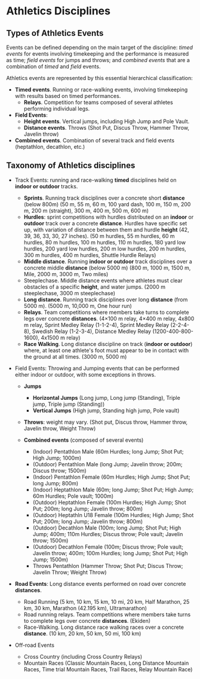 # Athletics Disciplines


## Types of Athletics Events 

Events can be defined depending on the main target of the discipline: *timed events* for events involving timekeeping and the performance is measured as time; *field events* for jumps and throws; and *combined events* that are a combination of *timed* and *field* events.

Athletics events are represented by this essential hierarchical classification: 

* **Timed events**. Running or race-walking events, involving timekeeping with results based on timed performances.
  * **Relays**. Competition for teams composed of several athletes performing individual legs. 
* **Field Events**:
  * **Height events**. Vertical jumps, including High Jump and Pole Vault.
  * **Distance events**. Throws (Shot Put, Discus Throw, Hammer Throw, Javelin throw)
* **Combined events**. Combination of several track and field events (heptathlon, decathlon, etc.)


## Taxonomy of Athletics disciplines

* Track Events: running and race-walking **timed** disciplines held on **indoor or outdoor** tracks.
    * **Sprints**. Running track disciplines over a concrete short **distance** (below 800m) (50 m, 55 m, 60 m, 100 yard dash, 100 m, 150 m, 200 m, 200 m (straight), 300 m, 400 m, 500 m, 600 m)
    * **Hurdles**: sprint competitions with hurdles distributed on an **indoor** or **outdoor** track over a concrete **distance**. Hurdles have specific set up, with variation of distance between them and hurdle **height** (42, 39, 36, 33, 30, 27 inches). (50 m hurdles, 55 m hurdles, 60 m hurdles, 80 m hurdles, 100 m hurdles, 110 m hurdles, 180 yard low hurdles, 200 yard low hurdles, 200 m low hurdles, 200 m hurdles, 300 m hurdles, 400 m hurdles, Shuttle Hurdle Relays)
    * **Middle distance**. Running **indoor or outdoor** track disciplines over a concrete middle **distance** (below 5000 m) (800 m, 1000 m, 1500 m, Mile, 2000 m, 3000 m, Two miles)
    * Steeplechase. Middle distance events where athletes must clear obstacles of a specific **height**, and water jumps. (2000 m steeplechase, 3000 m steeplechase)
    * **Long distance**. Running track disciplines over long **distance** (from 5000 m). (5000 m, 10,000 m, One hour run)
    * **Relays**. Team competitions where members take turns to complete legs over concrete **distances**. (4×100 m relay, 4×400 m relay, 4x800 m relay, Sprint Medley Relay (1-1-2-4), Sprint Medley Relay (2-2-4-8), Swedish Relay (1-2-3-4), Distance Medley Relay (1200-400-800-1600), 4x1500 m relay)
    * **Race Walking**. Long distance discipline on track (**indoor or outdoor**) where, at least one athlete's foot must appear to be in contact with the ground at all times. (3000 m, 5000 m)
      
* Field Events: Throwing and Jumping events that can be performed either indoor or outdoor, with some exceptions in throws.
    * **Jumps**
      * **Horizontal Jumps** (Long jump, Long jump (Standing), Triple jump, Triple jump (Standing))
      * **Vertical Jumps** (High jump, Standing high jump, Pole vault)
    * **Throws**: weight may vary. (Shot put, Discus throw, Hammer throw, Javelin throw, Weight Throw)

  * **Combined events** (composed of several events)
    * (Indoor) Pentathlon Male (60m Hurdles; long Jump; Shot Put; High Jump; 1000m)
    * (Outdoor) Pentathlon Male (long Jump; Javelin throw; 200m; Discus throw; 1500m)
    * (Indoor) Pentathlon Female (60m Hurdles; High Jump; Shot Put; long Jump; 800m)
    * (Indoor) Heptathlon Male (60m; long Jump; Shot Put; High Jump; 60m Hurdles; Pole vault; 1000m)
    * (Outdoor) Heptathlon Female (100m Hurdles; High Jump; Shot Put; 200m; long Jump; Javelin throw; 800m)
    * (Outdoor) Heptathln U18 Female (100m Hurdles; High Jump; Shot Put; 200m; long Jump; Javelin throw; 800m)
    * (Outdoor) Decathlon Male (100m; long Jump; Shot Put; High Jump; 400m; 110m Hurdles; Discus throw; Pole vault; Javelin throw; 1500m)
    * (Outdoor) Decathlon Female (100m; Discus throw; Pole vault; Javelin throw; 400m; 100m Hurdles; long Jump; Shot Put; High Jump; 1500m)
    * Throws Pentathlon (Hammer Throw; Shot Put; Discus Throw; Javelin Throw; Weight Throw)

* **Road Events**: Long distance events performed on road over concrete **distances**.
    * Road Running (5 km, 10 km, 15 km, 10 mi, 20 km, Half Marathon, 25 km, 30 km, Marathon (42.195 km), Ultramarathon)
    * Road running relays. Team competitions where members take turns to complete legs over concrete **distances**. (Ekiden)
    * Race-Walking. Long distance race walking races over a concrete **distance**. (10 km, 20 km, 50 km, 50 mi, 100 km)
    
* Off-road Events
    * Cross Country (including Cross Country Relays)
    * Mountain Races (Classic Mountain Races, Long Distance Mountain Races, Time trial Mountain Races, Trail Races, Relay Mountain Race)

